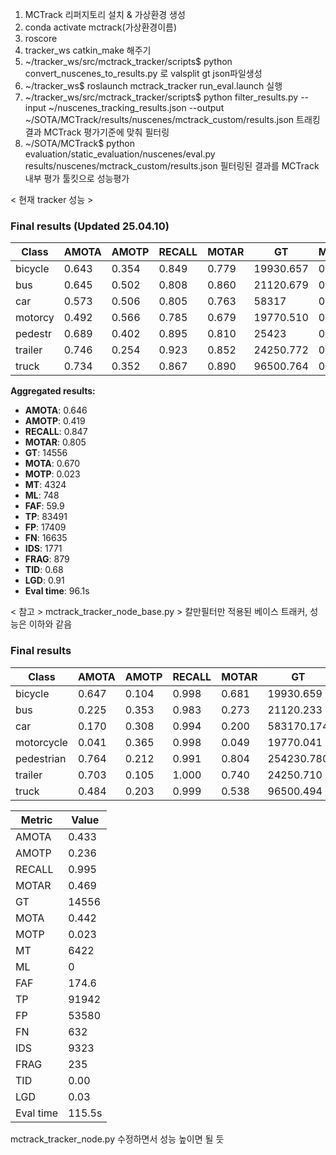 1. MCTrack 리퍼지토리 설치 & 가상환경 생성
2. conda activate mctrack(가상환경이름)
3. roscore
4. tracker_ws catkin_make 해주기
5. ~/tracker_ws/src/mctrack_tracker/scripts$ python convert_nuscenes_to_results.py 로 valsplit gt json파일생성 
6. ~/tracker_ws$ roslaunch mctrack_tracker run_eval.launch 실행
7. ~/tracker_ws/src/mctrack_tracker/scripts$ python filter_results.py   --input ~/nuscenes_tracking_results.json   --output ~/SOTA/MCTrack/results/nuscenes/mctrack_custom/results.json 트래킹 결과 MCTrack 평가기준에 맞춰 필터링
8. ~/SOTA/MCTrack$ python evaluation/static_evaluation/nuscenes/eval.py results/nuscenes/mctrack_custom/results.json 필터링된 결과를 MCTrack 내부 평가 툴킷으로 성능평가

   
< 현재 tracker 성능 >
### Final results (Updated 25.04.10)

| Class     | AMOTA | AMOTP | RECALL | MOTAR | GT        | MOTA  | MOTP  | MT   | ML  | FAF  | TP     | FP     | FN     | IDS | FRAG | TID  | LGD  |
|-----------|-------|-------|--------|--------|-----------|-------|-------|------|-----|------|--------|--------|--------|-----|------|------|------|
| bicycle   | 0.643 | 0.354 | 0.849  | 0.779  | 19930.657 | 0.004 | 97    | 11   | 25.4 | 1681 | 371300 | 12     | 9      | 0.76| 0.81 |
| bus       | 0.645 | 0.502 | 0.808  | 0.860  | 21120.679 | 0.002 | 69    | 18   | 15.2 | 1666 | 233406 | 40     | 21     | 0.85| 1.55 |
| car       | 0.573 | 0.506 | 0.805  | 0.763  | 58317     | 0.600 | 0.008 | 2304 | 544  | 188.5| 45870  | 10853  | 11373  |1074 | 477  | 0.77 | 1.04 |
| motorcy   | 0.492 | 0.566 | 0.785  | 0.679  | 19770.510 | 0.022 | 78    | 20   | 35.0 | 1486 | 477426 | 65     | 29     | 0.77| 1.02 |
| pedestr   | 0.689 | 0.402 | 0.895  | 0.810  | 25423     | 0.711 | 0.120 | 1272 | 75   | 97.4 | 22309  | 4237   | 2662   | 452 | 265  | 0.60 | 0.66 |
| trailer   | 0.746 | 0.254 | 0.923  | 0.852  | 24250.772 | 0.005 | 107   | 12   | 32.9 | 2198 | 325186 | 41     | 21     | 0.45| 0.56 |
| truck     | 0.734 | 0.352 | 0.867  | 0.890  | 96500.764 | 0.003 | 397   | 68   | 25.1 | 8281 | 9131282| 87     | 57     | 0.56| 0.74 |

**Aggregated results:**

- **AMOTA**: 0.646
- **AMOTP**: 0.419
- **RECALL**: 0.847
- **MOTAR**: 0.805
- **GT**: 14556
- **MOTA**: 0.670
- **MOTP**: 0.023
- **MT**: 4324
- **ML**: 748
- **FAF**: 59.9
- **TP**: 83491
- **FP**: 17409
- **FN**: 16635
- **IDS**: 1771
- **FRAG**: 879
- **TID**: 0.68
- **LGD**: 0.91
- **Eval time**: 96.1s



< 참고 >
mctrack_tracker_node_base.py >  칼만필터만 적용된 베이스 트래커, 성능은 이하와 같음
### Final results

| Class     | AMOTA | AMOTP | RECALL | MOTAR |   GT     | MOTA | MOTP | MT   | ML |  FAF  |   TP   |    FP     |  FN  | IDS | FRAG |  TID |  LGD |
|-----------|-------|-------|--------|-------|----------|------|------|------|----|-------|--------|-----------|------|-----|------|------|------|
| bicycle   | 0.647 | 0.104 | 0.998  | 0.681 | 19930.659| 0.004|      | 156  | 0  |  41.3 |  1927  |   614     | 462  |  3  |      | 0.00 | 0.01 |
| bus       | 0.225 | 0.353 | 0.983  | 0.273 | 21120.233| 0.004|      | 106  | 0  |  84.4 |  1803  | 131135    |      |274  |  4   | 0.00 | 0.11 |
| car       | 0.170 | 0.308 | 0.994  | 0.200 |583170.174| 0.009|      | 3670 | 0  | 702.8 | 50712  |40554338   |      |7267 | 123  | 0.00 | 0.04 |
| motorcycle| 0.041 | 0.365 | 0.998  | 0.049 | 19770.041| 0.019|      | 132  | 0  | 111.4 |  1659  |15774314   |      | 2   |      | 0.00 | 0.01 |
| pedestrian| 0.764 | 0.212 | 0.991  | 0.804 |254230.780| 0.118|      | 1684 | 0  | 110.8 | 24662  | 4830240   |      |521  |  98  | 0.00 | 0.05 |
| trailer   | 0.703 | 0.105 | 1.000  | 0.740 | 24250.710| 0.006|      | 133  | 0  |  60.6 |  2327  |   606     |  98  | 0   |      | 0.00 | 0.00 |
| truck     | 0.484 | 0.203 | 0.999  | 0.538 | 96500.494| 0.003|      | 541  | 0  | 110.8 |  8852  |  408811   |      | 787 |  5   | 0.00 | 0.01 |


| Metric | Value  |
|--------|--------|
| AMOTA  | 0.433  |
| AMOTP  | 0.236  |
| RECALL | 0.995  |
| MOTAR  | 0.469  |
| GT     | 14556  |
| MOTA   | 0.442  |
| MOTP   | 0.023  |
| MT     | 6422   |
| ML     | 0      |
| FAF    | 174.6  |
| TP     | 91942  |
| FP     | 53580  |
| FN     | 632    |
| IDS    | 9323   |
| FRAG   | 235    |
| TID    | 0.00   |
| LGD    | 0.03   |
| Eval time | 115.5s |
 



mctrack_tracker_node.py 수정하면서 성능 높이면 될 듯
